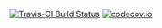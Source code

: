 <!-- README.md is generated from README.Rmd. Please edit that file -->
[![Travis-CI Build Status](https://travis-ci.org/jkrijthe/createdatasets.png?branch=master)](https://travis-ci.org/jkrijthe/createdatasets) [![codecov.io](https://codecov.io/github/jkrijthe/createdatasets/coverage.svg?branch=master)](https://codecov.io/github/jkrijthe/createdatasets?branch=master)
